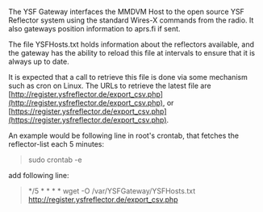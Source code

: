 The YSF Gateway interfaces the MMDVM Host to the open source YSF Reflector system using the standard Wires-X commands from the radio. It also gateways position information to aprs.fi if sent.

The file YSFHosts.txt holds information about the reflectors available, and the gateway has the ability to reload this file at intervals to ensure that it is always up to date.

It is expected that a call to retrieve this file is done via some mechanism such as cron on Linux. The URLs to retrieve the latest file are [http://register.ysfreflector.de/export_csv.php](http://register.ysfreflector.de/export_csv.php), or [https://register.ysfreflector.de/export_csv.php](https://register.ysfreflector.de/export_csv.php).

An example would be following line in root's crontab, that fetches the reflector-list each 5 minutes:
> sudo crontab -e

add following line:

> */5 * * * * wget -O /var/YSFGateway/YSFHosts.txt http://register.ysfreflector.de/export_csv.php
